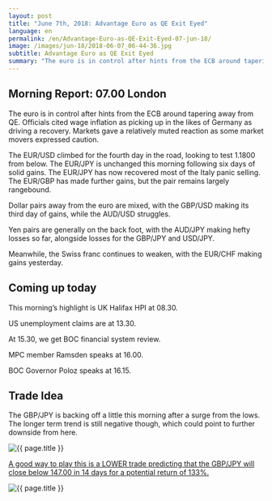 ```yaml
---
layout: post
title: "June 7th, 2018: Advantage Euro as QE Exit Eyed"
language: en
permalink: /en/Advantage-Euro-as-QE-Exit-Eyed-07-jun-18/
image: /images/jun-18/2018-06-07_06-44-36.jpg
subtitle: Advantage Euro as QE Exit Eyed
summary: "The euro is in control after hints from the ECB around tapering away from QE. Officials cited wage inflation as picking up in the likes of Germany as driving a recovery. Markets gave a relatively muted reaction as some market movers expressed caution"
---
```

## Morning Report: 07.00 London

The euro is in control after hints from the ECB around tapering away from QE. Officials cited wage inflation as picking up in the likes of Germany as driving a recovery. Markets gave a relatively muted reaction as some market movers expressed caution. 

The EUR/USD climbed for the fourth day in the road, looking to test 1.1800 from below. The EUR/JPY is unchanged this morning following six days of solid gains. The EUR/JPY has now recovered most of the Italy panic selling. The EUR/GBP has made further gains, but the pair remains largely rangebound. 

Dollar pairs away from the euro are mixed, with the GBP/USD making its third day of gains, while the AUD/USD struggles. 

Yen pairs are generally on the back foot, with the AUD/JPY making hefty losses so far, alongside losses for the GBP/JPY and USD/JPY. 

Meanwhile, the Swiss franc continues to weaken, with the EUR/CHF making gains yesterday. 

## Coming up today

This morning’s highlight is UK Halifax HPI at 08.30. 

US unemployment claims are at 13.30. 

At 15.30, we get BOC financial system review. 

MPC member Ramsden speaks at 16.00.

BOC Governor Poloz speaks at 16.15.

## Trade Idea

The GBP/JPY is backing off a little this morning after a surge from the lows. The longer term trend is still negative though, which could point to further downside from here.

<img class="post-image" src="{{ site.url }}/images/jun-18/2018-06-07_06-44-36.jpg" alt="{{ page.title }}" title="{{ page.title }}">

<a href="%LINK%%?currency=GBP&market=forex&underlying=frxGBPJPY&formname=higherlower&duration_amount=14&duration_units=d&expiry_type=duration&amount=10&amount_type=stake&barrier=147.00" target="_blank">A good way to play this is a LOWER trade predicting that the GBP/JPY will close below 147.00 in 14 days for a potential return of 133%.</a>

<img class="post-image" src="{{ site.url }}/images/jun-18/2018-06-07_06-49-43.jpg" alt="{{ page.title }}" title="{{ page.title }}">
